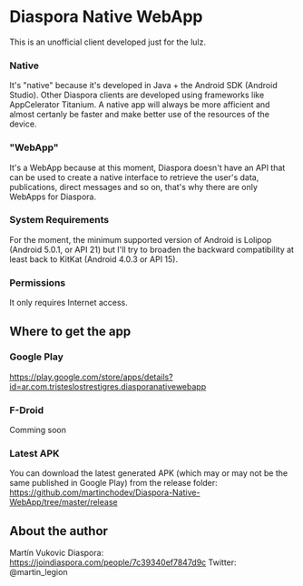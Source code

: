 # Diaspora Native WebApp

This is an unofficial client developed just for the lulz.

### Native
It's "native" because it's developed in Java + the Android SDK (Android Studio).
Other Diaspora clients are developed using frameworks like AppCelerator Titanium. A native app will always be more afficient and almost certanly be faster and make better use of the resources of the device.

### "WebApp"
It's a WebApp because at this moment, Diaspora doesn't have an API that can be used to create a native interface to retrieve the user's data, publications, direct messages and so on, that's why there are only WebApps for Diaspora.

### System Requirements

For the moment, the minimum supported version of Android is Lolipop (Android 5.0.1, or API 21) but I'll try to broaden the backward compatibility at least back to KitKat (Android 4.0.3 or API 15).

### Permissions

It only requires Internet access.

## Where to get the app

### Google Play

https://play.google.com/store/apps/details?id=ar.com.tristeslostrestigres.diasporanativewebapp

### F-Droid

Comming soon

### Latest APK

You can download the latest generated APK (which may or may not be the same published in Google Play) from the release folder:
https://github.com/martinchodev/Diaspora-Native-WebApp/tree/master/release

## About the author

Martín Vukovic
Diaspora: https://joindiaspora.com/people/7c39340ef7847d9c
Twitter: @martin_legion


